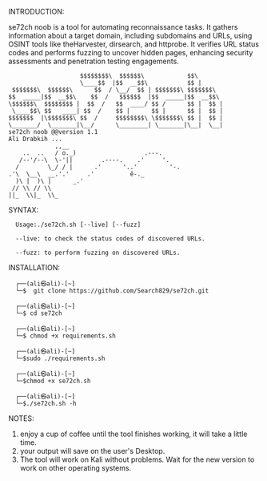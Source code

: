 
INTRODUCTION:

se72ch noob is a tool for automating reconnaissance tasks. It gathers information about a target domain, including subdomains and URLs, using OSINT tools like theHarvester, dirsearch, and httprobe. It verifies URL status codes and performs fuzzing to uncover hidden pages, enhancing security assessments and penetration testing engagements.
                        
                        
                        $$$$$$$$\  $$$$$$\            $$\                                                                                   
                        \____$$  |$$  __$$\           $$ |                                                                                  
     $$$$$$$\  $$$$$$\      $$  / \__/  $$ | $$$$$$$\ $$$$$$$\                                                                              
    $$  _____|$$  __$$\    $$  /   $$$$$$  |$$  _____|$$  __$$\                                                                             
    \$$$$$$\  $$$$$$$$ |  $$  /   $$  ____/ $$ /      $$ |  $$ |                                                                            
     \____$$\ $$   ____| $$  /    $$ |      $$ |      $$ |  $$ |                                                                            
    $$$$$$$  |\$$$$$$$\ $$  /     $$$$$$$$\ \$$$$$$$\ $$ |  $$ |                                                                            
    \_______/  \_______|\__/      \________| \_______|\__|  \__|                                                                            
    se72ch noob @@version 1.1                                                                                                               
    Ali Drabkih ...                                                                                                                                                               
                 ,,__                                                                                                                  
        ..  ..   / o._)                   .---.                                                                                         
       /--'/--\  \-'||        .----.    .'     '.                                                                                       
      /        \_/ / |      .'      '..'         '-.                                                                                    
    .'\  \__\  __.'.'     .'          ě-._                                                                                              
      )\ |  )\ |      _.'                                                                                                               
     // \\ // \\                                                                                                                        
    ||_  \\|_  \\_ 



                                                                                                                                                                              
SYNTAX:


      Usage:./se72ch.sh [--live] [--fuzz]                                                                                                    
                                                                                                                                        
      --live: to check the status codes of discovered URLs.                                                                                   
                                                                                                                                        
      --fuzz: to perform fuzzing on discovered URLs.



INSTALLATION:

      ┌──(ali㉿ali)-[~]
      └─$  git clone https://github.com/Search829/se72ch.git
       
      ┌──(ali㉿ali)-[~]
      └─$ cd se72ch 
       
      ┌──(ali㉿ali)-[~]
      └─$ chmod +x requirements.sh
       
      ┌──(ali㉿ali)-[~]
      └─$sudo ./requirements.sh
       
      ┌──(ali㉿ali)-[~]
      └─$chmod +x se72ch.sh
       
      ┌──(ali㉿ali)-[~]
      └─$./se72ch.sh -h 


NOTES:

1. enjoy a cup of coffee until the tool finishes working, it will take a little time.
2. your output  will save on the user's Desktop.
3. The tool will work on Kali without problems. Wait for the new version to work on other operating systems.
   
